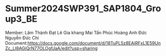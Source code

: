 # Summer2024SWP391_SAP1804_Group3_BE
Member:
Lâm Thành Đạt
Lê Gia khang
Mai Tấn Phúc 
Hoàng Anh Đức
Nguyễn Đức Chí
Document:https://docs.google.com/document/d/18TuPL5z8EAiRFxL1E59UnZc_LI8AGiQrN77OLOgfJaA/edit?usp=sharing

